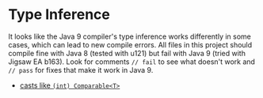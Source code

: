 # Type Inference

It looks like the Java 9 compiler's type inference works differently in some cases, which can lead to new compile errors.
All files in this project should compile fine with Java 8 (tested with u121) but fail with Java 9 (tried with Jigsaw EA b163).
Look for comments `// fail` to see what doesn't work and `// pass` for fixes that make it work in Java 9.

* [casts like `(int) Comparable<T>`](src/wtf/java9/inference/CastWildcardParam.java)